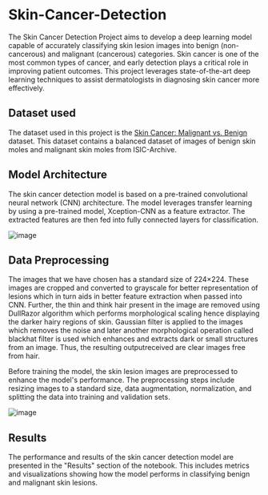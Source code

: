 # Skin-Cancer-Detection
The Skin Cancer Detection Project aims to develop a deep learning model capable of accurately classifying skin lesion images into benign (non-cancerous) and malignant (cancerous) categories. Skin cancer is one of the most common types of cancer, and early detection plays a critical role in improving patient outcomes. This project leverages state-of-the-art deep learning techniques to assist dermatologists in diagnosing skin cancer more effectively.
## Dataset used
The dataset used in this project is the [Skin Cancer: Malignant vs. Benign](https://www.kaggle.com/datasets/fanconic/skin-cancer-malignant-vs-benign) dataset.
This dataset contains a balanced dataset of images of benign skin moles and malignant skin moles from ISIC-Archive.
## Model Architecture
The skin cancer detection model is based on a pre-trained convolutional neural network (CNN) architecture. The model leverages transfer learning by using a pre-trained model, Xception-CNN as a feature extractor. The extracted features are then fed into fully connected layers for classification.

![image](https://github.com/Bhuvananand/Skin-Cancer-Detection/assets/135426406/f07432e7-4156-484e-9390-077e240d05de)
## Data Preprocessing
The images that we have chosen has a standard size of 224×224. These images are cropped and converted to grayscale for better representation of lesions which in turn aids in better feature extraction when passed into CNN. Further, the thin and think hair present in the image are removed using DullRazor algorithm which performs morphological scaling hence displaying the darker hairy regions of skin. Gaussian filter is applied to the images which removes the noise and later another morphological operation called blackhat filter is used which enhances and extracts dark or small structures from an image. Thus, the resulting outputreceived are clear images free from hair.

Before training the model, the skin lesion images are preprocessed to enhance the model's performance. The preprocessing steps include resizing images to a standard size, data augmentation, normalization, and splitting the data into training and validation sets.

![image](https://github.com/Bhuvananand/Skin-Cancer-Detection/assets/135426406/ad9a6d41-59eb-4446-8b66-480350351cd0)
## Results
The performance and results of the skin cancer detection model are presented in the "Results" section of the notebook.
This includes metrics and visualizations showing how the model performs in classifying benign and malignant skin lesions.
